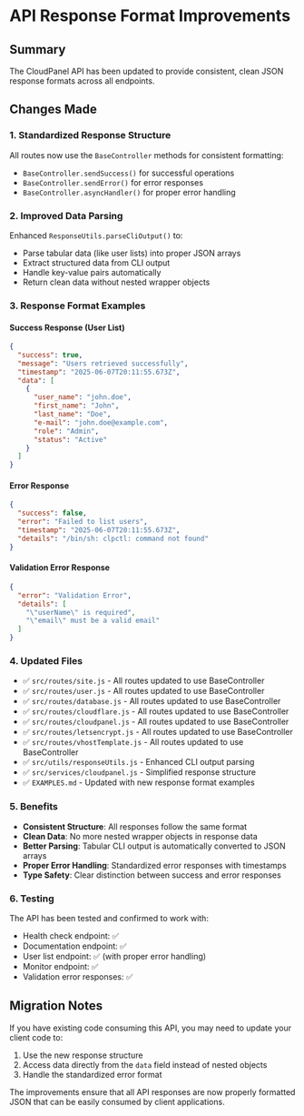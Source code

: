 # API Response Format Improvements

## Summary

The CloudPanel API has been updated to provide consistent, clean JSON response formats across all endpoints.

## Changes Made

### 1. **Standardized Response Structure**
All routes now use the `BaseController` methods for consistent formatting:
- `BaseController.sendSuccess()` for successful operations
- `BaseController.sendError()` for error responses
- `BaseController.asyncHandler()` for proper error handling

### 2. **Improved Data Parsing**
Enhanced `ResponseUtils.parseCliOutput()` to:
- Parse tabular data (like user lists) into proper JSON arrays
- Extract structured data from CLI output
- Handle key-value pairs automatically
- Return clean data without nested wrapper objects

### 3. **Response Format Examples**

#### Success Response (User List)
```json
{
  "success": true,
  "message": "Users retrieved successfully",
  "timestamp": "2025-06-07T20:11:55.673Z",
  "data": [
    {
      "user_name": "john.doe",
      "first_name": "John",
      "last_name": "Doe",
      "e-mail": "john.doe@example.com",
      "role": "Admin",
      "status": "Active"
    }
  ]
}
```

#### Error Response
```json
{
  "success": false,
  "error": "Failed to list users",
  "timestamp": "2025-06-07T20:11:55.673Z",
  "details": "/bin/sh: clpctl: command not found"
}
```

#### Validation Error Response
```json
{
  "error": "Validation Error",
  "details": [
    "\"userName\" is required",
    "\"email\" must be a valid email"
  ]
}
```

### 4. **Updated Files**
- ✅ `src/routes/site.js` - All routes updated to use BaseController
- ✅ `src/routes/user.js` - All routes updated to use BaseController
- ✅ `src/routes/database.js` - All routes updated to use BaseController
- ✅ `src/routes/cloudflare.js` - All routes updated to use BaseController
- ✅ `src/routes/cloudpanel.js` - All routes updated to use BaseController
- ✅ `src/routes/letsencrypt.js` - All routes updated to use BaseController
- ✅ `src/routes/vhostTemplate.js` - All routes updated to use BaseController
- ✅ `src/utils/responseUtils.js` - Enhanced CLI output parsing
- ✅ `src/services/cloudpanel.js` - Simplified response structure
- ✅ `EXAMPLES.md` - Updated with new response format examples

### 5. **Benefits**
- **Consistent Structure**: All responses follow the same format
- **Clean Data**: No more nested wrapper objects in response data
- **Better Parsing**: Tabular CLI output is automatically converted to JSON arrays
- **Proper Error Handling**: Standardized error responses with timestamps
- **Type Safety**: Clear distinction between success and error responses

### 6. **Testing**
The API has been tested and confirmed to work with:
- Health check endpoint: ✅
- Documentation endpoint: ✅
- User list endpoint: ✅ (with proper error handling)
- Monitor endpoint: ✅
- Validation error responses: ✅

## Migration Notes

If you have existing code consuming this API, you may need to update your client code to:
1. Use the new response structure
2. Access data directly from the `data` field instead of nested objects
3. Handle the standardized error format

The improvements ensure that all API responses are now properly formatted JSON that can be easily consumed by client applications.
